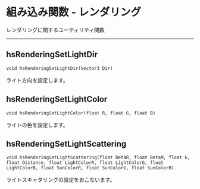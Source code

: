 
# 組み込み関数 - レンダリング

レンダリングに関するユーティリティ関数

***

## hsRenderingSetLightDir

`void hsRenderingSetLightDir(Vector3 Dir)`

ライト方向を設定します。

## hsRenderingSetLightColor

`void hsRenderingSetLightColor(float R, float G, float B)`

ライトの色を設定します。

## hsRenderingSetLightScattering

`void hsRenderingSetLightScattering(float BetaR, float BetaM, float G, float Distance, float LightColorR, float LightColorG, float LightColorB, float SunColorR, float SunColorG, float SunColorB)`

ライトスキャタリングの設定をおこないます。
